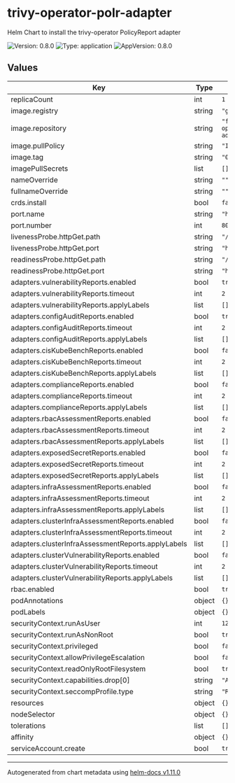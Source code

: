 # trivy-operator-polr-adapter

Helm Chart to install the trivy-operator PolicyReport adapter

![Version: 0.8.0](https://img.shields.io/badge/Version-0.8.0-informational?style=flat-square) ![Type: application](https://img.shields.io/badge/Type-application-informational?style=flat-square) ![AppVersion: 0.8.0](https://img.shields.io/badge/AppVersion-0.8.0-informational?style=flat-square)

## Values

| Key | Type | Default | Description |
|-----|------|---------|-------------|
| replicaCount | int | `1` |  |
| image.registry | string | `"ghcr.io"` |  |
| image.repository | string | `"fjogeleit/trivy-operator-polr-adapter"` |  |
| image.pullPolicy | string | `"IfNotPresent"` |  |
| image.tag | string | `"0.8.0"` |  |
| imagePullSecrets | list | `[]` |  |
| nameOverride | string | `""` |  |
| fullnameOverride | string | `""` |  |
| crds.install | bool | `false` |  |
| port.name | string | `"http"` |  |
| port.number | int | `8080` |  |
| livenessProbe.httpGet.path | string | `"/ready"` |  |
| livenessProbe.httpGet.port | string | `"http"` |  |
| readinessProbe.httpGet.path | string | `"/healthz"` |  |
| readinessProbe.httpGet.port | string | `"http"` |  |
| adapters.vulnerabilityReports.enabled | bool | `true` |  |
| adapters.vulnerabilityReports.timeout | int | `2` |  |
| adapters.vulnerabilityReports.applyLabels | list | `[]` |  |
| adapters.configAuditReports.enabled | bool | `true` |  |
| adapters.configAuditReports.timeout | int | `2` |  |
| adapters.configAuditReports.applyLabels | list | `[]` |  |
| adapters.cisKubeBenchReports.enabled | bool | `false` |  |
| adapters.cisKubeBenchReports.timeout | int | `2` |  |
| adapters.cisKubeBenchReports.applyLabels | list | `[]` |  |
| adapters.complianceReports.enabled | bool | `false` |  |
| adapters.complianceReports.timeout | int | `2` |  |
| adapters.complianceReports.applyLabels | list | `[]` |  |
| adapters.rbacAssessmentReports.enabled | bool | `false` |  |
| adapters.rbacAssessmentReports.timeout | int | `2` |  |
| adapters.rbacAssessmentReports.applyLabels | list | `[]` |  |
| adapters.exposedSecretReports.enabled | bool | `false` |  |
| adapters.exposedSecretReports.timeout | int | `2` |  |
| adapters.exposedSecretReports.applyLabels | list | `[]` |  |
| adapters.infraAssessmentReports.enabled | bool | `false` |  |
| adapters.infraAssessmentReports.timeout | int | `2` |  |
| adapters.infraAssessmentReports.applyLabels | list | `[]` |  |
| adapters.clusterInfraAssessmentReports.enabled | bool | `false` |  |
| adapters.clusterInfraAssessmentReports.timeout | int | `2` |  |
| adapters.clusterInfraAssessmentReports.applyLabels | list | `[]` |  |
| adapters.clusterVulnerabilityReports.enabled | bool | `false` |  |
| adapters.clusterVulnerabilityReports.timeout | int | `2` |  |
| adapters.clusterVulnerabilityReports.applyLabels | list | `[]` |  |
| rbac.enabled | bool | `true` |  |
| podAnnotations | object | `{}` |  |
| podLabels | object | `{}` |  |
| securityContext.runAsUser | int | `1234` |  |
| securityContext.runAsNonRoot | bool | `true` |  |
| securityContext.privileged | bool | `false` |  |
| securityContext.allowPrivilegeEscalation | bool | `false` |  |
| securityContext.readOnlyRootFilesystem | bool | `true` |  |
| securityContext.capabilities.drop[0] | string | `"ALL"` |  |
| securityContext.seccompProfile.type | string | `"RuntimeDefault"` |  |
| resources | object | `{}` |  |
| nodeSelector | object | `{}` |  |
| tolerations | list | `[]` |  |
| affinity | object | `{}` |  |
| serviceAccount.create | bool | `true` |  |

----------------------------------------------
Autogenerated from chart metadata using [helm-docs v1.11.0](https://github.com/norwoodj/helm-docs/releases/v1.11.0)